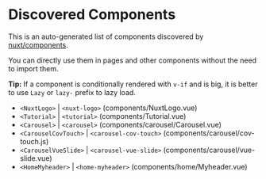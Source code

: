 # Discovered Components

This is an auto-generated list of components discovered by [nuxt/components](https://github.com/nuxt/components).

You can directly use them in pages and other components without the need to import them.

**Tip:** If a component is conditionally rendered with `v-if` and is big, it is better to use `Lazy` or `lazy-` prefix to lazy load.

- `<NuxtLogo>` | `<nuxt-logo>` (components/NuxtLogo.vue)
- `<Tutorial>` | `<tutorial>` (components/Tutorial.vue)
- `<Carousel>` | `<carousel>` (components/carousel/Carousel.vue)
- `<CarouselCovTouch>` | `<carousel-cov-touch>` (components/carousel/cov-touch.js)
- `<CarouselVueSlide>` | `<carousel-vue-slide>` (components/carousel/vue-slide.vue)
- `<HomeMyheader>` | `<home-myheader>` (components/home/Myheader.vue)
